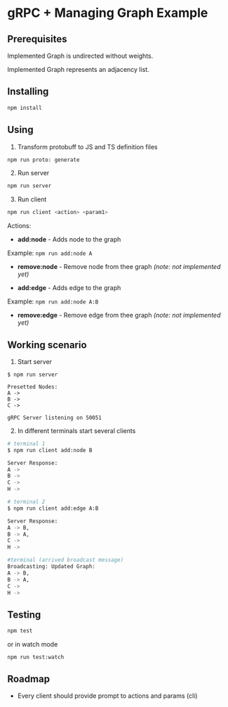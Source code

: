 # gRPC + Managing Graph Example

## Prerequisites

Implemented Graph is undirected without weights.

Implemented Graph represents an adjacency list.

## Installing

```bash
npm install
```

## Using

1. Transform protobuff to JS and TS definition files

```bash
npm run proto: generate
```

2. Run server

```bash
npm run server
```

3. Run client

```bash
npm run client <action> <param1>
```

Actions:

- **add:node** - Adds node to the graph

Example: `npm run add:node A`

- **remove:node** - Remove node from thee graph _(note: not implemented yet)_

- **add:edge** - Adds edge to the graph

Example: `npm run add:node A:B`

- **remove:edge** - Remove edge from thee graph _(note: not implemented yet)_

## Working scenario

1. Start server

```
$ npm run server

Presetted Nodes:
A ->
B ->
C ->

gRPC Server listening on 50051
```

2. In different terminals start several clients

```bash
# terminal 1
$ npm run client add:node B

Server Response:
A ->
B ->
C ->
H ->

# terminal 2
$ npm run client add:edge A:B

Server Response:
A -> B,
B -> A,
C ->
H ->

#terminal (arrived broadcast message)
Broadcasting: Updated Graph:
A -> B,
B -> A,
C ->
H ->

```

## Testing

```bash
npm test
```

or in watch mode

```
npm run test:watch
```

## Roadmap

- Every client should provide prompt to actions and params (cli)

